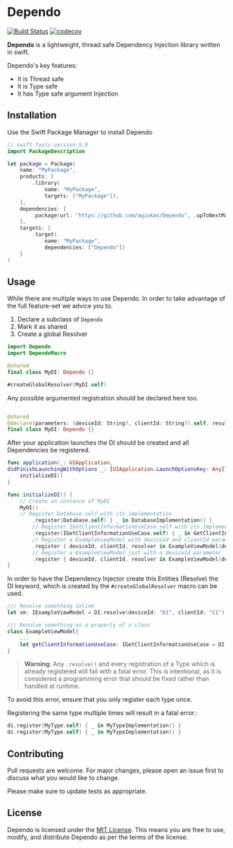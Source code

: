 # Dependo

[![Build Status](https://img.shields.io/endpoint.svg?url=https%3A%2F%2Factions-badge.atrox.dev%2Fagiokas%2FDependo%2Fbadge%3Fref%3Dmain%26&style=flat)](https://actions-badge.atrox.dev/agiokas/Dependo/goto?ref=main)
[![codecov](https://codecov.io/gh/agiokas/Dependo/graph/badge.svg)](https://codecov.io/gh/agiokas/Dependo)

**Dependo** is a lightweight, thread safe Dependency Injection library written in swift.

Dependo's key features: 
- It is Thread safe
- It is Type safe
- It has Type safe argument Injection

## Installation

Use the Swift Package Manager to install Dependo

```swift
// swift-tools-version:5.9
import PackageDescription

let package = Package(
    name: "MyPackage",
    products: [
        .library(
            name: "MyPackage",
            targets: ["MyPackage"]),
    ],
    dependencies: [
        .package(url: "https://github.com/agiokas/Dependo", .upToNextMajor(from: "0.2.0"))
    ],
    targets: [
        .target(
            name: "MyPackage",
            dependencies: ["Dependo"])
    ]
)
```

## Usage

While there are multiple ways to use Dependo. In order to take advantage of the full feature-set we advice you to.

1. Declare a subclass of `Dependo`
2. Mark it as shared
3. Create a global Resolver

```swift
import Dependo
import DependoMacro

@shared
final class MyDI: Dependo {}

#createGlobalResolver(MyDI.self)
```

Any possible argumented registration should be declared here too.

```swift

@shared
@declare(parameters: (deviceId: String?, clientId: String?).self, result: IExampleViewModel.self)
final class MyDI: Dependo {}

```

After your application launches the DI should be created and all Dependencies be registered.

```swift
func application(_: UIApplication,
didFinishLaunchingWithOptions _: [UIApplication.LaunchOptionsKey: Any]?) -> Bool {
    initializeDI()
}

func initializeDI() {         
    // Create an instance of MyDI
    MyDI()
    // Register Database.self with its implementation
        .register(Database.self) { _ in DatabaseImplementation() }
        // Register IGetClientInformationUseCase.self with its implementation
        .register(IGetClientInformationUseCase.self) { _ in GetClientInformationUseCase() }
        // Register a ExampleViewModel with deviceId and clientId parameters
        .register { deviceId, clientId, resolver in ExampleViewModel(deviceId: deviceId, clientId: clientId) }
        // Register a ExampleViewModel just with a deviceId parameter
        .register { deviceId, clientId, resolver in ExampleViewModel(deviceId: deviceId) }
}
```

In order to have the Dependency Injector create this Entities (Resolve) the DI keyword, which is created by the `#createGlobalResolver` macro can be used.

```swift
/// Resolve something inline
let vm: IExampleViewModel = DI.resolve(deviceId: "D1", clientId: "C1")

/// Resolve something as a property of a class
class ExampleViewModel{
    ...
    let getClientInformationUseCase: IGetClientInformationUseCase = DI.resolve()
}

```

> **Warning**: Any `.resolve()` and every registration of a Type which is already registered will fail with a fatal error. This is intentional, as it is considered a programming error that should be fixed rather than handled at runtime.
>
To avoid this error, ensure that you only register each type once.

Registering the same type multiple times will result in a fatal error.: 
```swift
di.register(MyType.self) { _ in MyTypeImplementation() }
di.register(MyType.self) { _ in MyTypeImplementation() }
```

## Contributing

Pull requests are welcome. For major changes, please open an issue first
to discuss what you would like to change.

Please make sure to update tests as appropriate.

## License

Dependo is licensed under the [MIT License](https://github.com/agiokas/Dependo/blob/main/LICENSE). This means you are free to use, modify, and distribute Dependo as per the terms of the license.
